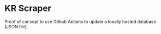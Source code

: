 # KR Scraper

Proof of concept to use Github Actions to update a locally hosted database (JSON file).
